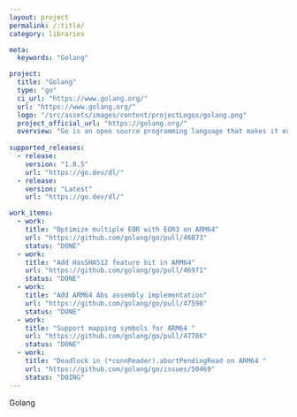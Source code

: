 ```yaml
---
layout: project
permalink: /:title/
category: libraries

meta:
  keywords: "Golang"

project:
  title: "Golang"
  type: "go"
  ci_url: "https://www.golang.org/"
  url: "https://www.golang.org/"
  logo: "/src/assets/images/content/projectLogos/golang.png"
  project_official_url: "https://golang.org/"
  overview: "Go is an open source programming language that makes it easy to build simple, reliable, and efficient software."
  
supported_releases:
  - release:
    version: "1.8.5"
    url: "https://go.dev/dl/"
  - release:
    version: "Latest"
    url: "https://go.dev/dl/"

work_items:
  - work:
    title: "Optimize multiple EOR with EOR3 on ARM64"
    url: "https://github.com/golang/go/pull/46873"
    status: "DONE"
  - work:
    title: "Add HasSHA512 feature bit in ARM64"
    url: "https://github.com/golang/go/pull/46971"
    status: "DONE"
  - work:
    title: "Add ARM64 Abs assembly implementation"
    url: "https://github.com/golang/go/pull/47598"
    status: "DONE"
  - work:
    title: "Support mapping symbols for ARM64 "
    url: "https://github.com/golang/go/pull/47786"
    status: "DONE"
  - work:
    title: "Deadlock in (*connReader).abortPendingRead on ARM64 "
    url: "https://github.com/golang/go/issues/50469"
    status: "DOING"
---
```

<p>Golang</p>
